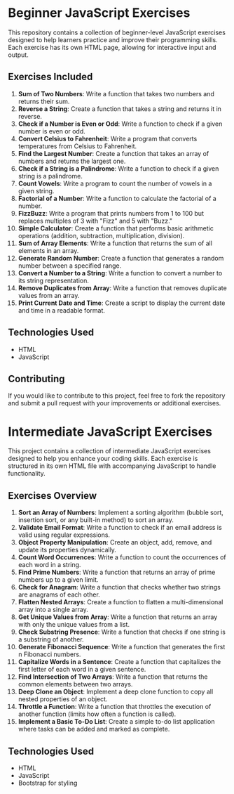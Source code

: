 # Beginner JavaScript Exercises

This repository contains a collection of beginner-level JavaScript exercises designed to help learners practice and improve their programming skills. Each exercise has its own HTML page, allowing for interactive input and output.

## Exercises Included

1. **Sum of Two Numbers**: Write a function that takes two numbers and returns their sum.
2. **Reverse a String**: Create a function that takes a string and returns it in reverse.
3. **Check if a Number is Even or Odd**: Write a function to check if a given number is even or odd.
4. **Convert Celsius to Fahrenheit**: Write a program that converts temperatures from Celsius to Fahrenheit.
5. **Find the Largest Number**: Create a function that takes an array of numbers and returns the largest one.
6. **Check if a String is a Palindrome**: Write a function to check if a given string is a palindrome.
7. **Count Vowels**: Write a program to count the number of vowels in a given string.
8. **Factorial of a Number**: Write a function to calculate the factorial of a number.
9. **FizzBuzz**: Write a program that prints numbers from 1 to 100 but replaces multiples of 3 with "Fizz" and 5 with "Buzz."
10. **Simple Calculator**: Create a function that performs basic arithmetic operations (addition, subtraction, multiplication, division).
11. **Sum of Array Elements**: Write a function that returns the sum of all elements in an array.
12. **Generate Random Number**: Create a function that generates a random number between a specified range.
13. **Convert a Number to a String**: Write a function to convert a number to its string representation.
14. **Remove Duplicates from Array**: Write a function that removes duplicate values from an array.
15. **Print Current Date and Time**: Create a script to display the current date and time in a readable format.

## Technologies Used

- HTML
- JavaScript

## Contributing

If you would like to contribute to this project, feel free to fork the repository and submit a pull request with your improvements or additional exercises.


# Intermediate JavaScript Exercises

This project contains a collection of intermediate JavaScript exercises designed to help you enhance your coding skills. Each exercise is structured in its own HTML file with accompanying JavaScript to handle functionality.

## Exercises Overview

1. **Sort an Array of Numbers**: Implement a sorting algorithm (bubble sort, insertion sort, or any built-in method) to sort an array.
2. **Validate Email Format**: Write a function to check if an email address is valid using regular expressions.
3. **Object Property Manipulation**: Create an object, add, remove, and update its properties dynamically.
4. **Count Word Occurrences**: Write a function to count the occurrences of each word in a string.
5. **Find Prime Numbers**: Write a function that returns an array of prime numbers up to a given limit.
6. **Check for Anagram**: Write a function that checks whether two strings are anagrams of each other.
7. **Flatten Nested Arrays**: Create a function to flatten a multi-dimensional array into a single array.
8. **Get Unique Values from Array**: Write a function that returns an array with only the unique values from a list.
9. **Check Substring Presence**: Write a function that checks if one string is a substring of another.
10. **Generate Fibonacci Sequence**: Write a function that generates the first n Fibonacci numbers.
11. **Capitalize Words in a Sentence**: Create a function that capitalizes the first letter of each word in a given sentence.
12. **Find Intersection of Two Arrays**: Write a function that returns the common elements between two arrays.
13. **Deep Clone an Object**: Implement a deep clone function to copy all nested properties of an object.
14. **Throttle a Function**: Write a function that throttles the execution of another function (limits how often a function is called).
15. **Implement a Basic To-Do List**: Create a simple to-do list application where tasks can be added and marked as complete.

## Technologies Used

- HTML
- JavaScript
- Bootstrap for styling




